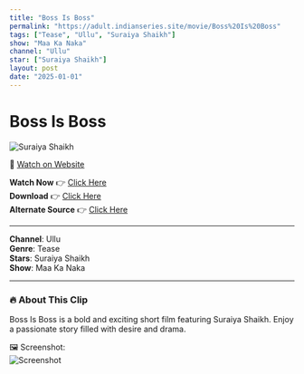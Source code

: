 ```yaml
---
title: "Boss Is Boss"
permalink: "https://adult.indianseries.site/movie/Boss%20Is%20Boss"
tags: ["Tease", "Ullu", "Suraiya Shaikh"]
show: "Maa Ka Naka"
channel: "Ullu"
star: ["Suraiya Shaikh"]
layout: post
date: "2025-01-01"
---
```


# Boss Is Boss

![Suraiya Shaikh](https://shorts.desisins.com/wp-content/uploads/2025/01/Maa-Ka-Naka.jpg)

🔗 [Watch on Website](https://adult.indianseries.site/movie/Boss%20Is%20Boss)

**Watch Now** 👉 [Click Here](https://adult.indianseries.site/movie/Boss%20Is%20Boss)  
**Download** 👉 [Click Here](https://adult.indianseries.site/movie/Boss%20Is%20Boss)  
**Alternate Source** 👉 [Click Here](https://adult.indianseries.site/movie/Boss%20Is%20Boss)

---

**Channel**: Ullu  
**Genre**: Tease  
**Stars**: Suraiya Shaikh  
**Show**: Maa Ka Naka

---

### 🔥 About This Clip

Boss Is Boss is a bold and exciting short film featuring Suraiya Shaikh. Enjoy a passionate story filled with desire and drama.
 
🖼️ Screenshot:  
![Screenshot](https://shorts.desisins.com/wp-content/uploads/2025/01/Maa-Ka-Naka.jpg)
